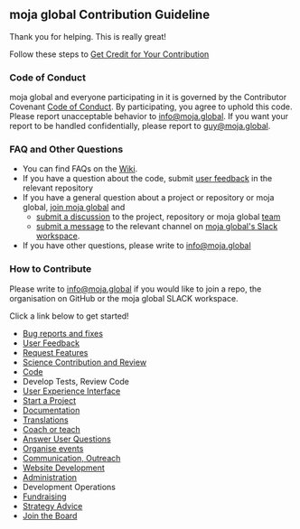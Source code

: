 ## moja global Contribution Guideline

Thank you for helping. This is really great!

Follow these steps to [Get Credit for Your Contribution](https://github.com/moja-global/About-moja-global/blob/master/Contributing/How-to-Get-Credit-for-Your-Contribution.md)


### Code of Conduct
moja global and everyone participating in it is governed by the Contributor Covenant [Code of Conduct](https://github.com/moja-global/.github/blob/master/CODE_OF_CONDUCT.md). By participating, you agree to uphold this code. Please report unacceptable behavior to info@moja.global. If you want your report to be handled confidentially, please report to guy@moja.global.


### FAQ and Other Questions

* You can find FAQs on the [Wiki](https://github.com/moja.global/.github/wiki).
* If you have a question about the code, submit [user feedback](https://github.com/moja-global/About-moja-global/blob/master/Contributing/How-to-Provide-User-Feedback.md) in the relevant repository
* If you have a general question about a project or repository or moja global, [join moja global](https://github.com/moja-global/About-moja-global/blob/master/Contributing/How-to-Join-moja-global.md) and
    * [submit a discussion](https://help.github.com/en/articles/about-team-discussions) to the project, repository or moja global [team](https://github.com/orgs/moja-global/teams)
    * [submit a message](https://get.slack.help/hc/en-us/categories/200111606#send-messages) to the relevant channel on [moja global's Slack workspace](mojaglobal.slack.com).
* If you have other questions, please write to info@moja.global



### How to Contribute
Please write to info@moja.global if you would like to join a repo, the organisation on GitHub or the moja global SLACK workspace.

Click a link below to get started!



*   [Bug reports and fixes](https://github.com/moja-global/.github/blob/master/Contributing/How-to-Report-Bugs.md)
*   [User Feedback](https://github.com/moja-global/.github/blob/master/Contributing/How-to-Provide-User-Feedback.md)
*   [Request Features](https://github.com/moja-global/.github/blob/master/Contributing/How-to-Request-a-New-Feature.md)
*   [Science Contribution and Review](https://github.com/moja-global/About-moja-global/blob/master/Contributing/How-to-Contribute-Review-Science-Design.md)
*   [Code](https://github.com/moja-global/About-moja-global/blob/master/Contributing/How-to-Contribute-Code.md)
*   Develop Tests, Review Code
*   [User Experience Interface](https://github.com/moja-global/About-moja-global/blob/master/Contributing/How-to-Improve-the-User-Interface.md)
*   [Start a Project](https://github.com/moja-global/.github/blob/master/Contributing/How-to-Start-a-New-Project.md)
*   [Documentation](https://github.com/moja-global/About-moja-global/blob/master/Contributing/How-to-Document-Your-Contribution.md)
*   [Translations](https://github.com/moja-global/About-moja-global/blob/master/Contributing/How-to-Provide-Translations.md)
*   [Coach or teach](https://github.com/moja-global/About-moja-global/blob/master/Contributing/How-to-Coach-New-Contributors.md)
*   [Answer User Questions](https://github.com/moja-global/About-moja-global/blob/master/Contributing/How-to-Answer-User-Questions.md)
*   [Organise events](https://github.com/moja-global/About-moja-global/blob/master/Contributing/How-to-Organise-Events.md)
*   [Communication, Outreach](https://github.com/moja-global/About-moja-global/blob/master/Contributing/How-to-Assist-with-Comms.md)
*   [Website Development](https://github.com/moja-global/About-moja-global/blob/master/Contributing/How-to-Improve-the-Website.md)
*   [Administration](https://github.com/moja-global/About-moja-global/blob/master/Contributing/How-to-Assist-with-Admin.md)
*   Development Operations
*   [Fundraising](https://github.com/moja-global/About-moja-global/blob/master/Contributing/How-to-Assist-with-Fundraising.md)
*   [Strategy Advice](https://github.com/moja-global/.github/blob/master/Contributing/How-to-Provide-Strategic-Advice.md)
*   [Join the Board](https://github.com/moja-global/About-moja-global/blob/master/Contributing/How-to-Join-the-Strategy-Board.md)

